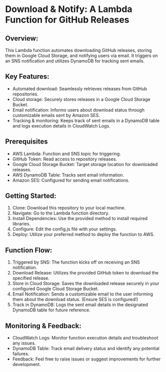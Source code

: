 # Download & Notify: A Lambda Function for GitHub Releases

## Overview:

This Lambda function automates downloading GitHub releases, storing them in Google Cloud Storage, and notifying users via email. It triggers on an SNS notification and utilizes DynamoDB for tracking sent emails.

## Key Features:

- Automated download: Seamlessly retrieves releases from GitHub repositories.
- Cloud storage: Securely stores releases in a Google Cloud Storage Bucket.
- Email notification: Informs users about download status through customizable emails sent by Amazon SES.
- Tracking & monitoring: Keeps track of sent emails in a DynamoDB table and logs execution details in CloudWatch Logs.

## Prerequisites

- AWS Lambda: Function and SNS topic for triggering.
- GitHub Token: Read access to repository releases.
- Google Cloud Storage Bucket: Target storage location for downloaded releases.
- AWS DynamoDB Table: Tracks sent email information.
- Amazon SES: Configured for sending email notifications.

## Getting Started:

1. Clone: Download this repository to your local machine.
2. Navigate: Go to the Lambda function directory.
3. Install Dependencies: Use the provided method to install required libraries.
4. Configure: Edit the config.js file with your settings.
5. Deploy: Utilize your preferred method to deploy the function to AWS.

## Function Flow:
1. Triggered by SNS: The function kicks off on receiving an SNS notification.
2. Download Release: Utilizes the provided GitHub token to download the specified release.
3. Store in Cloud Storage: Saves the downloaded release securely in your configured Google Cloud Storage Bucket.
4. Email Notification: Sends a customizable email to the user informing them about the download status. (Ensure SES is configured!)
5. Track in DynamoDB: Logs the sent email details in the designated DynamoDB table for future reference.

## Monitoring & Feedback:
- CloudWatch Logs: Monitor function execution details and troubleshoot any issues.
- DynamoDB Table: Track email delivery status and identify any potential failures.
- Feedback: Feel free to raise issues or suggest improvements for further development.



